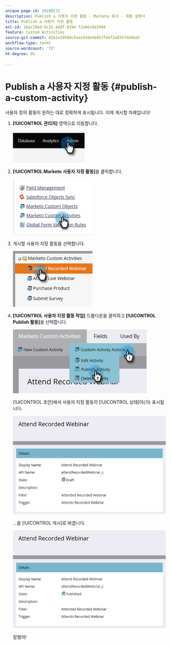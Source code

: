 ```yaml
---
unique-page-id: 10100272
description: Publish a 사용자 지정 활동 - Marketo 문서 - 제품 설명서
title: Publish a 사용자 지정 활동
exl-id: 16ac19ed-8c31-4ddf-819e-72a0ec8a3904
feature: Custom Activities
source-git-commit: 02b2e39580c5eac63de4b4b7fdaf2a835fdd4ba5
workflow-type: tm+mt
source-wordcount: '72'
ht-degree: 0%

---
```


# Publish a 사용자 지정 활동 {#publish-a-custom-activity}

사용자 정의 활동이 원하는 대로 정확하게 표시됩니다. 이제 게시할 차례입니다!

1. **[!UICONTROL 관리자]** 영역으로 이동합니다.

   ![](assets/publish-a-custom-activity-1.png)

1. **[!UICONTROL Marketo 사용자 지정 활동]**&#x200B;을 클릭합니다.

   ![](assets/publish-a-custom-activity-2.png)

1. 게시할 사용자 지정 활동을 선택합니다.

   ![](assets/publish-a-custom-activity-3.png)

1. **[!UICONTROL 사용자 지정 활동 작업]** 드롭다운을 클릭하고 **[!UICONTROL Publish 활동]**&#x200B;을 선택합니다.

   ![](assets/publish-a-custom-activity-4.png)

   [!UICONTROL 초안]에서 사용자 지정 활동의 [!UICONTROL 상태]이(가) 표시됩니다.

   ![](assets/publish-a-custom-activity-5.png)

   ...을 [!UICONTROL 게시]로 바꿉니다.

   ![](assets/publish-a-custom-activity-6.png)

   잘했어!
